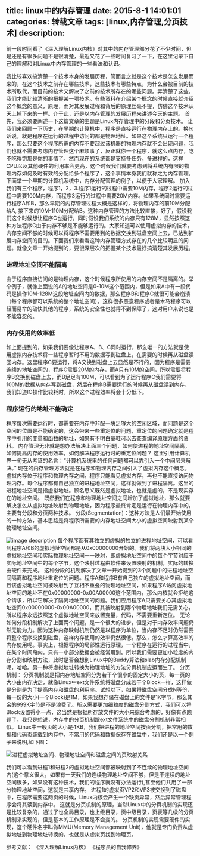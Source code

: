 title: linux中的内存管理 
date: 2015-8-1 14:01:01
categories: 转载文章 
tags: [linux,内存管理,分页技术] 
description: 
---

前一段时间看了《深入理解Linux内核》对其中的内存管理部分花了不少时间，但是还是有很多问题不是很清楚，最近又花了一些时间复习了一下，在这里记录下自己的理解和对Linux中内存管理的一些看法和认识。
<!--more-->
我比较喜欢搞清楚一个技术本身的发展历程，简而言之就是这个技术是怎么发展而来的，在这个技术之前存在哪些技术，这些技术有哪些特点，为什么会被目前的技术所取代，而目前的技术又解决了之前的技术所存在的哪些问题。弄清楚了这些，我们才能比较清晰的把握某一项技术。有些资料在介绍某个概念的时候直接就介绍这个概念的意义，原理，而对其发展过程和背后的原理丝毫不提，仿佛这个技术从天上掉下来的一样。介于此，还是以内存管理的发展历程来讲述今天的主题。
首先，我必须要阐述一下这篇文章的主题是Linux内存管理中的分段和分页技术。
让我们来回顾一下历史，在早期的计算机中，程序是直接运行在物理内存上的。换句话说，就是程序在运行的过程中访问的都是物理地址。如果这个系统只运行一个程序，那么只要这个程序所需的内存不要超过该机器的物理内存就不会出现问题，我们也就不需要考虑内存管理这个麻烦事了，反正就你一个程序，就这么点内存，吃不吃得饱那是你的事情了。然而现在的系统都是支持多任务，多进程的，这样CPU以及其他硬件的利用率会更高，这个时候我们就要考虑到将系统内有限的物理内存如何及时有效的分配给多个程序了，这个事情本身我们就称之为内存管理。
下面举一个早期的计算机系统中，内存分配管理的例子，以便于大家理解。
加入我们有三个程序，程序1，2，3.程序1运行的过程中需要10M内存，程序2运行的过程中需要100M内存，而程序3运行的过程中需要20M内存。如果系统同时需要运行程序A和B，那么早期的内存管理过程大概是这样的，将物理内存的前10M分配给A, 接下来的10M-110M分配给B。这种内存管理的方法比较直接，好了，假设我们这个时候想让程序C也运行，同时假设我们系统的内存只有128M，显然按照这种方法程序C由于内存不够是不能够运行的。大家知道可以使用虚拟内存的技术，内存空间不够的时候可以将程序不需要用到的数据交换到磁盘空间上去，已达到扩展内存空间的目的。下面我们来看看这种内存管理方式存在的几个比较明显的问题。就像文章一开始提到的，要很深层次的把握某个技术最好搞清楚其发展历程。
### 进程地址空间不能隔离

由于程序直接访问的是物理内存，这个时候程序所使用的内存空间不是隔离的。举个例子，就像上面说的A的地址空间是0-10M这个范围内，但是如果A中有一段代码是操作10M-128M这段地址空间内的数据，那么程序B和程序C就很可能会崩溃（每个程序都可以系统的整个地址空间）。这样很多恶意程序或者是木马程序可以轻而易举的破快其他的程序，系统的安全性也就得不到保障了，这对用户来说也是不能容忍的。
### 内存使用的效率低

如上面提到的，如果我们要像让程序A、B、C同时运行，那么唯一的方法就是使用虚拟内存技术将一些程序暂时不用的数据写到磁盘上，在需要的时候再从磁盘读回内存。这里程序C要运行，将A交换到磁盘上去显然是不行的，因为程序是需要连续的地址空间的，程序C需要20M的内存，而A只有10M的空间，所以需要将程序B交换到磁盘上去，而B足足有100M，可以看到为了运行程序C我们需要将100M的数据从内存写到磁盘，然后在程序B需要运行的时候再从磁盘读到内存，我们知道IO操作比较耗时，所以这个过程效率将会十分低下。
### 程序运行的地址不能确定

程序每次需要运行时，都需要在内存中非配一块足够大的空闲区域，而问题是这个空闲的位置是不能确定的，这会带来一些重定位的问题，重定位的问题确定就是程序中引用的变量和函数的地址，如果有不明白童鞋可以去查查编译原理方面的资料。
内存管理无非就是想办法解决上面三个问题，如何使进程的地址空间隔离，如何提高内存的使用效率，如何解决程序运行时的重定位问题？
这里引用计算机界一句无从考证的名言：“计算机系统里的任何问题都可以靠引入一个中间层来解决。”
现在的内存管理方法就是在程序和物理内存之间引入了虚拟内存这个概念。虚拟内存位于程序和物理内存之间，程序只能看见虚拟内存，再也不能直接访问物理内存。每个程序都有自己独立的进程地址空间，这样就做到了进程隔离。这里的进程地址空间是指虚拟地址。顾名思义既然是虚拟地址，也就是虚的，不是现实存在的地址空间。
既然我们在程序和物理地址空间之间增加了虚拟地址，那么就要解决怎么从虚拟地址映射到物理地址，因为程序最终肯定是运行在物理内存中的，主要有分段和分页两种技术。
分段(Segmentation)：这种方法是人们最开始使用的一种方法，基本思路是将程序所需要的内存地址空间大小的虚拟空间映射到某个
物理地址空间。

![image description](http://blog.chinaunix.net/attachment/201306/11/26611383_1370963405d40G.jpg)
每个程序都有其独立的虚拟的独立的进程地址空间，可以看到程序A和B的虚拟地址空间都是从0x00000000开始的。我们将两块大小相同的虚拟地址空间和实际物理地址空间一一映射，即虚拟地址空间中的每个字节对应于实际地址空间中的每个字节，这个映射过程由软件来设置映射的机制，实际的转换由硬件来完成。
这种分段的机制解决了文章一开始提到的3个问题中的进程地址空间隔离和程序地址重定位的问题。程序A和程序B有自己独立的虚拟地址空间，而且该虚拟地址空间被映射到了互相不重叠的物理地址空间，如果程序A访问虚拟地址空间的地址不在0x00000000-0x00A00000这个范围内，那么内核就会拒绝这个请求，所以它解决了隔离地址空间的问题。我们应用程序A只需要关心其虚拟地址空间0x00000000-0x00A00000，而其被映射到哪个物理地址我们无需关心，所以程序永远按照这个虚拟地址空间来放置变量，代码，不需要重新定位。
无论如何分段机制解决了上面两个问题，是一个很大的进步，但是对于内存效率问题仍然无能为力。因为这种内存映射机制仍然是以程序为单位，当内存不足时仍然需要将整个程序交换到磁盘，这样内存使用的效率仍然很低。那么，怎么才算高效率的内存使用呢。事实上，根据程序的局部性运行原理，一个程序在运行的过程当中，在某个时间段内，只有一小部分数据会被经常用到。所以我们需要更加小粒度的内存分割和映射方法，此时是否会想到Linux中的Buddy算法和slab内存分配机制呢，哈哈。另一种将虚拟地址转换为物理地址的方法分页机制应运而生了。
分页机制：
分页机制就是把内存地址空间分为若干个很小的固定大小的页，每一页的大小由内存决定，就像Linux中ext文件系统将磁盘分成若干个Block一样，这样做是分别是为了提高内存和磁盘的利用率。试想以下，如果将磁盘空间分成N等份，每一份的大小(一个Block)是1M，如果我想存储在磁盘上的文件是1K字节，那么其余的999K字节是不是浪费了。所以需要更加细粒度的磁盘分割方式，我们可以将Block设置得小一点，这当然是根据所存放文件的大小来综合考虑的，好像有点跑题了，我只是想说，内存中的分页机制跟ext文件系统中的磁盘分割机制非常相似。
Linux中一般页的大小是4KB，我们把进程的地址空间按页分割，把常用的数据和代码页装载到内存中，不常用的代码和数据保存在磁盘中，我们还是以一个例子来说明,如下图：

![进程虚拟地址空间、物理地址空间和磁盘之间的页映射关系](http://blog.chinaunix.net/attachment/201306/11/26611383_1370963405d40G.jpg)

我们可以看到进程1和进程2的虚拟地址空间都被映射到了不连续的物理地址空间内(这个意义很大，如果有一天我们的连续物理地址空间不够，但是不连续的地址空间很多，如果没有这种技术，我们的程序就没有办法运行),甚至他们共用了一部分物理地址空间，这就是共享内存。
进程1的虚拟页VP2和VP3被交换到了磁盘中，在程序需要这两页的时候，Linux内核会产生一个缺页异常，然后异常管理程序会将其读到内存中。
这就是分页机制的原理，当然Linux中的分页机制的实现还是比较复杂的，通过了也全局目录，也上级目录，页中级目录，页表等几级的分页机制来实现的，但是基本的工作原理是不会变的。
分页机制的实现需要硬件的实现，这个硬件名字叫做MMU(Memory Management Unit)，他就是专门负责从虚拟地址到物理地址转换的，也就是从虚拟页找到物理页。


参考文献：
《深入理解Linux内核》
《程序员的自我修养》